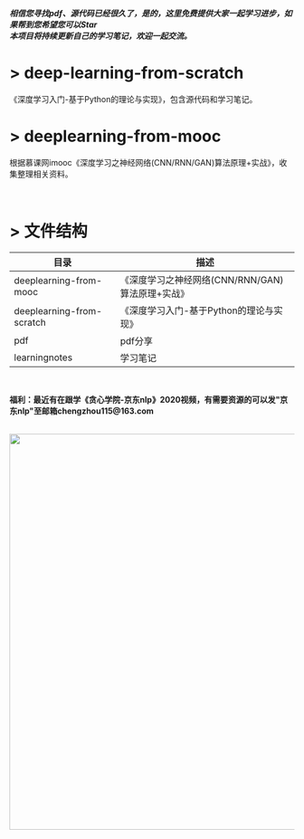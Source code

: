 ___相信您寻找pdf、源代码已经很久了，是的，这里免费提供大家一起学习进步，如果帮到您希望您可以**Star**<br>
本项目将持续更新自己的学习笔记，欢迎一起交流。___

# > deep-learning-from-scratch
《深度学习入门-基于Python的理论与实现》，包含源代码和学习笔记。
<br>

# > deeplearning-from-mooc
根据慕课网imooc《深度学习之神经网络(CNN/RNN/GAN)算法原理+实战》，收集整理相关资料。

<br>

# > 文件结构
目录 | 描述
---- | -----
deeplearning-from-mooc | 《深度学习之神经网络(CNN/RNN/GAN)算法原理+实战》
deeplearning-from-scratch	| 《深度学习入门-基于Python的理论与实现》
pdf |	pdf分享
learningnotes | 学习笔记
<br>

__福利：最近有在跟学《贪心学院-京东nlp》2020视频，有需要资源的可以发"京东nlp"至邮箱chengzhou115@163.com__

<br>
<img src="https://github.com/MemorialCheng/deep-learning-from-scratch/blob/master/learningnotes/images/timg.jpg" width=700>
